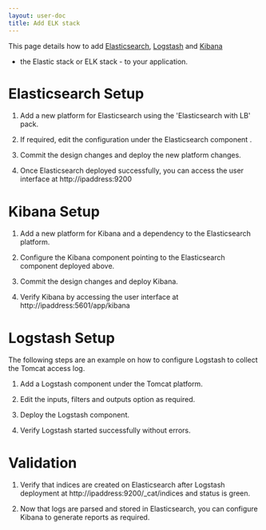 ```yaml
---
layout: user-doc
title: Add ELK stack
---
```


This page details how to add [Elasticsearch](https://www.elastic.co/products/elasticsearch),
[Logstash](https://www.elastic.co/products/logstash) and [Kibana](https://www.elastic.co/products/kibana)
- the Elastic stack or ELK stack - to your application.

# Elasticsearch Setup

1. Add a new platform for Elasticsearch using the 'Elasticsearch with LB' pack.

1. If required, edit the configuration under the Elasticsearch component  .

1. Commit the design changes and deploy the new platform changes.

1. Once Elasticsearch deployed successfully, you can access the user interface at http://ipaddress:9200


# Kibana Setup

1. Add a new platform for Kibana and a dependency to the Elasticsearch platform.

1. Configure the Kibana component pointing to the Elasticsearch component deployed above.

1. Commit the design changes and deploy Kibana.

1. Verify Kibana by accessing the user interface at http://ipaddress:5601/app/kibana


# Logstash Setup

The following steps are an example on how to configure Logstash to collect the Tomcat access log.

1. Add a Logstash component under the Tomcat platform. 

1. Edit the inputs, filters and outputs option as required.

1. Deploy the Logstash component.

1. Verify Logstash started successfully without errors.


# Validation

1. Verify that indices are created on Elasticsearch after Logstash deployment at http://ipaddress:9200/_cat/indices and
status is green.

1. Now that logs are parsed and stored in Elasticsearch, you can configure Kibana to generate reports as required.
